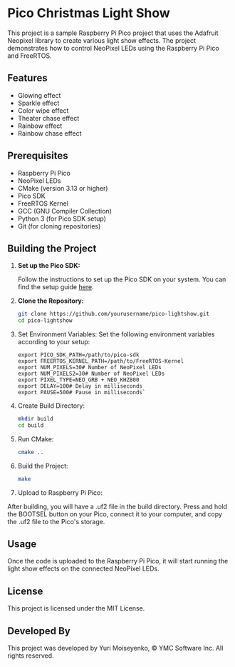 # Pico Christmas Light Show

This project is a sample Raspberry Pi Pico project that uses the Adafruit Neopixel library to create various light show effects. The project demonstrates how to control NeoPixel LEDs using the Raspberry Pi Pico and FreeRTOS.

## Features

- Glowing effect
- Sparkle effect
- Color wipe effect
- Theater chase effect
- Rainbow effect
- Rainbow chase effect

## Prerequisites

- Raspberry Pi Pico
- NeoPixel LEDs
- CMake (version 3.13 or higher)
- Pico SDK
- FreeRTOS Kernel
- GCC (GNU Compiler Collection)
- Python 3 (for Pico SDK setup)
- Git (for cloning repositories)

## Building the Project

1. **Set up the Pico SDK:**

   Follow the instructions to set up the Pico SDK on your system. You can find the setup guide [here](https://github.com/raspberrypi/pico-sdk).

2. **Clone the Repository:**

   ```sh
   git clone https://github.com/yourusername/pico-lightshow.git
   cd pico-lightshow
    ```
3. Set Environment Variables:  Set the following environment variables according to your setup:  
   ```
   export PICO_SDK_PATH=/path/to/pico-sdk
   export FREERTOS_KERNEL_PATH=/path/to/FreeRTOS-Kernel
   export NUM_PIXELS=30# Number of NeoPixel LEDs
   export NUM_PIXELS2=30# Number of NeoPixel LEDs
   export PIXEL_TYPE=NEO_GRB + NEO_KHZ800
   export DELAY=100# Delay in milliseconds
   export PAUSE=500# Pause in milliseconds`
    ```
4. Create Build Directory:  
   ```sh
   mkdir build
   cd build
    ```
5. Run CMake:  
    ```sh
    cmake ..
     ```
6. Build the Project:  
    ```sh
   make
    ```
7. Upload to Raspberry Pi Pico:  

After building, you will have a .uf2 file in the build directory. Press and hold the BOOTSEL button on your Pico, connect it to your computer, and copy the .uf2 file to the Pico's storage.  

## Usage
Once the code is uploaded to the Raspberry Pi Pico, it will start running the light show effects on the connected NeoPixel LEDs.  
## License
This project is licensed under the MIT License. 
## Developed By
This project was developed by Yuri Moiseyenko, © YMC Software Inc. All rights reserved.